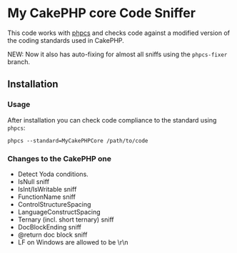 # My CakePHP core Code Sniffer

This code works with [phpcs](http://pear.php.net/manual/en/package.php.php-codesniffer.php)
and checks code against a modified version of the coding standards used in CakePHP.

NEW: Now it also has auto-fixing for almost all sniffs using the `phpcs-fixer` branch.

## Installation

### Usage

After installation you can check code compliance to the standard using
`phpcs`:

	phpcs --standard=MyCakePHPCore /path/to/code

### Changes to the CakePHP one

* Detect Yoda conditions.
* IsNull sniff
* IsInt/IsWritable sniff
* FunctionName sniff
* ControlStructureSpacing
* LanguageConstructSpacing
* Ternary (incl. short ternary) sniff
* DocBlockEnding sniff
* @return doc block sniff
* LF on Windows are allowed to be \r\n